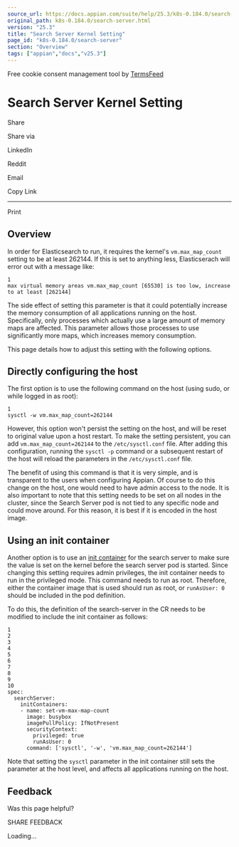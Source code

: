 ```yaml
---
source_url: https://docs.appian.com/suite/help/25.3/k8s-0.184.0/search-server.html
original_path: k8s-0.184.0/search-server.html
version: "25.3"
title: "Search Server Kernel Setting"
page_id: "k8s-0.184.0/search-server"
section: "Overview"
tags: ["appian","docs","v25.3"]
---
```



Free cookie consent management tool by [TermsFeed](https://www.termsfeed.com/)

# Search Server Kernel Setting

Share

Share via

LinkedIn

Reddit

Email

Copy Link

* * *

Print

## Overview

In order for Elasticsearch to run, it requires the kernel's `vm.max_map_count` setting to be at least 262144. If this is set to anything less, Elasticserach will error out with a message like:

```
1
max virtual memory areas vm.max_map_count [65530] is too low, increase to at least [262144]
```

The side effect of setting this parameter is that it could potentially increase the memory consumption of all applications running on the host. Specifically, only processes which actually use a large amount of memory maps are affected. This parameter allows those processes to use significantly more maps, which increases memory consumption.

This page details how to adjust this setting with the following options.

## Directly configuring the host

The first option is to use the following command on the host (using sudo, or while logged in as root):

```
1
sysctl -w vm.max_map_count=262144
```

However, this option won't persist the setting on the host, and will be reset to original value upon a host restart. To make the setting persistent, you can add `vm.max_map_count=262144` to the `/etc/sysctl.conf` file. After adding this configuration, running the `sysctl -p` command or a subsequent restart of the host will reload the parameters in the `/etc/sysctl.conf` file.

The benefit of using this command is that it is very simple, and is transparent to the users when configuring Appian. Of course to do this change on the host, one would need to have admin access to the node. It is also important to note that this setting needs to be set on all nodes in the cluster, since the Search Server pod is not tied to any specific node and could move around. For this reason, it is best if it is encoded in the host image.

## Using an init container

Another option is to use an [init container](init-and-sidecar-containers.html) for the search server to make sure the value is set on the kernel before the search server pod is started. Since changing this setting requires admin privileges, the init container needs to run in the privileged mode. This command needs to run as root. Therefore, either the container image that is used should run as root, or `runAsUser: 0` should be included in the pod definition.

To do this, the definition of the search-server in the CR needs to be modified to include the init container as follows:

```
1
2
3
4
5
6
7
8
9
10
spec:
  searchServer:
    initContainers:
    - name: set-vm-max-map-count
      image: busybox
      imagePullPolicy: IfNotPresent
      securityContext:
        privileged: true
        runAsUser: 0
      command: ['sysctl', '-w', 'vm.max_map_count=262144']
```

Note that setting the `sysctl` parameter in the init container still sets the parameter at the host level, and affects all applications running on the host.

## Feedback

Was this page helpful?

SHARE FEEDBACK

Loading...